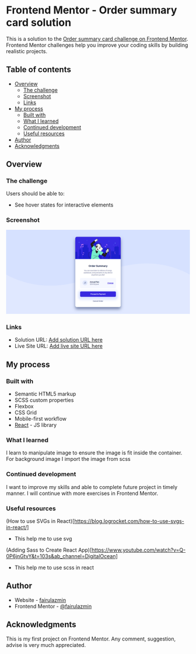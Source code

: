 # Frontend Mentor - Order summary card solution

This is a solution to the [Order summary card challenge on Frontend Mentor](https://www.frontendmentor.io/challenges/order-summary-component-QlPmajDUj). Frontend Mentor challenges help you improve your coding skills by building realistic projects.

## Table of contents

- [Overview](#overview)
  - [The challenge](#the-challenge)
  - [Screenshot](#screenshot)
  - [Links](#links)
- [My process](#my-process)
  - [Built with](#built-with)
  - [What I learned](#what-i-learned)
  - [Continued development](#continued-development)
  - [Useful resources](#useful-resources)
- [Author](#author)
- [Acknowledgments](#acknowledgments)

## Overview

### The challenge

Users should be able to:

- See hover states for interactive elements

### Screenshot

![img](src/images/screenshot.png)

### Links

- Solution URL: [Add solution URL here](https://your-solution-url.com)
- Live Site URL: [Add live site URL here](https://your-live-site-url.com)

## My process

### Built with

- Semantic HTML5 markup
- SCSS custom properties
- Flexbox
- CSS Grid
- Mobile-first workflow
- [React](https://reactjs.org/) - JS library

### What I learned

I learn to manipulate image to ensure the image is fit inside the container.
For background image I import the image from scss

### Continued development

I want to improve my skills and able to complete future project in timely manner. I will continue with more exercises in Frontend Mentor.

### Useful resources

(How to use SVGs in React)[https://blog.logrocket.com/how-to-use-svgs-in-react/]

- This help me to use svg

(Adding Sass to Create React App)[https://www.youtube.com/watch?v=Q-0P6jnGtvY&t=103s&ab_channel=DigitalOcean]

- This help me to use scss in react

## Author

- Website - [fairulazmin](https://fairulazmin.github.io/order-summary-component/)
- Frontend Mentor - [@fairulazmin](https://www.frontendmentor.io/profile/yourusername)

## Acknowledgments

This is my first project on Frontend Mentor. Any comment, suggestion, advise is very much appreciated.

